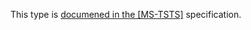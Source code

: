 This type is [documened in the [MS-TSTS]](https://learn.microsoft.com/en-us/openspecs/windows_protocols/ms-tsts/e5ba41c8-f4e0-4c69-a411-715571d5f389) specification.
